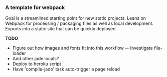 ### A template for webpack

Goal is a streamlined starting point for new static projects. Leans on Webpack
for processing / packaging files as well as local development. Exports into a
static site that can be quickly deployed.

**TODO**

- Figure out how images and fonts fit into this workflow
-- Investigate file-loader
- Add other jade locals?
- Deploy to heroku script
- Have 'compile-jade' task auto-trigger a page reload
